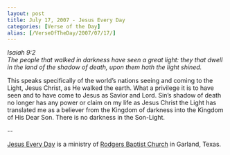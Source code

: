 ```yaml
---
layout: post
title: July 17, 2007 - Jesus Every Day
categories: [Verse of the Day]
alias: [/VerseOfTheDay/2007/07/17/]
---
```


_Isaiah 9:2  
The people that walked in darkness have seen a great light: they
that dwell in the land of the shadow of death, upon them hath the
light shined._

This speaks specifically of the world&rsquo;s nations seeing and
coming to the Light, Jesus Christ, as He walked the earth. What a
privilege it is to have seen and to have come to Jesus as Savior and
Lord. Sin&rsquo;s shadow of death no longer has any power or claim on
my life as Jesus Christ the Light has translated me as a believer from
the Kingdom of darkness into the Kingdom of His Dear Son. There is no
darkness in the Son-Light.

 --

<a href=http://jesuseveryday.net>Jesus Every Day</a> is a ministry of <a href=http://rodgersbaptist.net>Rodgers Baptist Church</a> in Garland, Texas.
